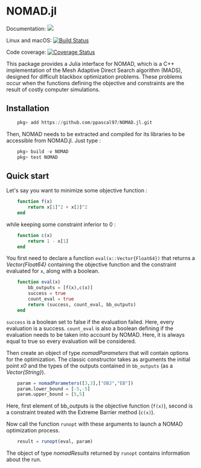 # NOMAD.jl

Documentation:
[![](https://img.shields.io/badge/docs-dev-blue.svg)](https://ppascal97.github.io/NOMAD.jl/dev)

Linux and macOS: [![Build Status](https://travis-ci.org/ppascal97/NOMAD.jl.svg?branch=master)](https://travis-ci.org/ppascal97/NOMAD.jl)

Code coverage: [![Coverage Status](https://coveralls.io/repos/github/ppascal97/NOMAD.jl/badge.svg?branch=master)](https://coveralls.io/github/ppascal97/NOMAD.jl?branch=master)

This package provides a Julia interface for NOMAD, which is a C++ implementation of the Mesh Adaptive Direct Search algorithm (MADS), designed for difficult blackbox optimization problems. These problems occur when the functions defining the objective and constraints are the result of costly computer simulations.

## Installation

```julia
    pkg> add https://github.com/ppascal97/NOMAD.jl.git
```

Then, NOMAD needs to be extracted and compiled for its libraries to be accessible from NOMAD.jl. Just type :

```julia
    pkg> build -v NOMAD
    pkg> test NOMAD
```

## Quick start

Let's say you want to minimize some objective function :

```julia
    function f(x)
        return x[1]^2 + x[2]^2
    end
```

while keeping some constraint inferior to 0 :

```julia
    function c(x)
        return 1 - x[1]
    end
```

You first need to declare a function `eval(x::Vector{Float64})` that returns a *Vector{Float64}* containing the objective function and the constraint evaluated for `x`, along with a boolean.

```julia
    function eval(x)
        bb_outputs = [f(x),c(x)]
        success = true
        count_eval = true
        return (success, count_eval, bb_outputs)
    end
```

`success` is a boolean set to false if the evaluation failed. Here, every evaluation is a success. `count_eval` is also a boolean defining if the evaluation needs to be taken into account by NOMAD. Here, it is always equal to true so every evaluation will be considered.

Then create an object of type *nomadParameters* that will contain options for the optimization. The classic constructor takes as arguments the initial point *x0* and the types of the outputs contained in `bb_outputs` (as a *Vector{String}*).

```julia
    param = nomadParameters([3,3],["OBJ","EB"])
    param.lower_bound = [-5,-5]
    param.upper_bound = [5,5]
```

Here, first element of bb_outputs is the objective function (`f(x)`), second is a constraint treated with the Extreme Barrier method (`c(x)`).

Now call the function `runopt` with these arguments to launch a NOMAD optimization process.

```julia
    result = runopt(eval, param)
```

The object of type *nomadResults* returned by `runopt` contains information about the run.
